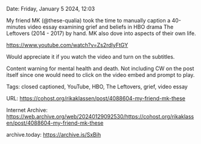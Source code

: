 Date: Friday, January 5 2024, 12:03

My friend MK (@these-qualia) took the time to manually caption a 40-minutes video essay examining grief and beliefs in HBO drama The Leftovers (2014 - 2017)  by hand. MK also dove into aspects of their own life.

https://www.youtube.com/watch?v=Zs2rdlyFtGY

Would appreciate it if you watch the video and turn on the subtitles.

Content warning for mental health and death. Not including CW on the post itself since one would need to click on the video embed and prompt to play.

Tags: closed captioned, YouTube, HBO, The Leftovers, grief, video essay

URL: https://cohost.org/rikaklassen/post/4088604-my-friend-mk-these

Internet Archive: https://web.archive.org/web/20240129092530/https://cohost.org/rikaklassen/post/4088604-my-friend-mk-these

archive.today: https://archive.is/SxBih

<!--
If you apperciate the blog post, please consider contributing to the COVID fund: https://www.paypal.me/bglamours.
-->
